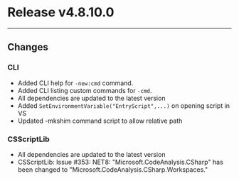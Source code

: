 # Release v4.8.10.0

---

## Changes

### CLI

- Added CLI help for `-new:cmd` command.
- Added CLI listing custom commands for `-cmd`.
- All dependencies are updated to the latest version 
- Added `SetEnvironmentVariable("EntryScript",...)` on opening script in VS
- Updated -mkshim command script to allow relative path


### CSScriptLib

- All dependencies are updated to the latest version
- CSScriptLib: Issue #353: NET8: "Microsoft.CodeAnalysis.CSharp" has been changed to "Microsoft.CodeAnalysis.CSharp.Workspaces."